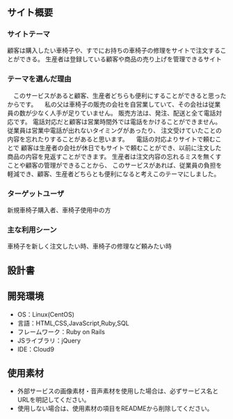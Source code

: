 # <wheelchair>

## サイト概要
### サイトテーマ
顧客は購入したい車椅子や、すでにお持ちの車椅子の修理をサイトで注文することができる。
生産者は登録している顧客や商品の売り上げを管理できるサイト

### テーマを選んだ理由
　このサービスがあると顧客、生産者どちらも便利にすることができると思ったからです。
　私の父は車椅子の販売の会社を自営業していて、その会社は従業員の数が少なく人手が足りていません。
販売方法は、発注、配送と全て電話対応です。
電話対応だと顧客は営業時間外では電話をかけることができません。従業員は営業中電話が出れないタイミングがあったり、
注文受けていたことの内容を忘れたりすることがあると思います。
　電話の対応よりサイトで頼むことで
顧客は生産者の会社が休日でもサイトで頼むことができ、以前に注文した商品の内容を見返すことができます。
生産者は注文内容の忘れるミスを無くすことや顧客の管理ができることから、
このサービスがあれば、従業員の負担を軽減でき、顧客、生産者どちらとも便利になると考えこのテーマにしました。

### ターゲットユーザ
新規車椅子購入者、車椅子使用中の方

### 主な利用シーン
車椅子を新しく注文したい時、車椅子の修理など頼みたい時

## 設計書


## 開発環境
- OS：Linux(CentOS)
- 言語：HTML,CSS,JavaScript,Ruby,SQL
- フレームワーク：Ruby on Rails
- JSライブラリ：jQuery
- IDE：Cloud9

## 使用素材
- 外部サービスの画像素材・音声素材を使用した場合は、必ずサービス名とURLを明記してください。
- 使用しない場合は、使用素材の項目をREADMEから削除してください。